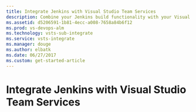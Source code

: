 ```yaml
---
title: Integrate Jenkins with Visual Studio Team Services
description: Combine your Jenkins build functionality with your Visual Studio Team Services platform.
ms.assetid: d5206591-1b81-4ecc-a008-7658a84b6f12
ms.prod: vs-devops-alm
ms.technology: vsts-sub-integrate
ms.service: vsts-integrate
ms.manager: douge
ms.author: elbatk
ms.date: 06/27/2017
ms.custom: get-started-article
---
```


# Integrate Jenkins with Visual Studio Team Services

